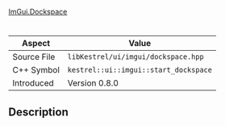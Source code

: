 [ImGui.Dockspace](index.md)
# 
| Aspect | Value |
| --- | --- |
| Source File | `libKestrel/ui/imgui/dockspace.hpp` |
| C++ Symbol | `kestrel::ui::imgui::start_dockspace` |
| Introduced | Version 0.8.0 |
## Description
